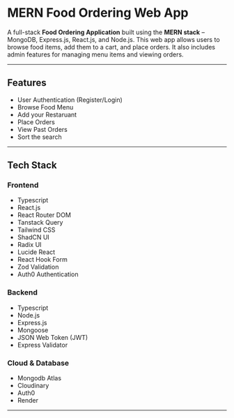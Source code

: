 #  ****MERN Food Ordering Web App****

A full-stack **Food Ordering Application** built using the **MERN stack** – MongoDB, Express.js, React.js, and Node.js. This web app allows users to browse food items, add them to a cart, and place orders. It also includes admin features for managing menu items and viewing orders.

---

##  Features

-  User Authentication (Register/Login)
-  Browse Food Menu
-  Add your Restaruant
-  Place Orders
-  View Past Orders
-  Sort the search

---

##  Tech Stack

###  Frontend
- Typescript
- React.js
- React Router DOM
- Tanstack Query
- Tailwind CSS 
- ShadCN UI
- Radix UI
- Lucide React
- React Hook Form
- Zod Validation
- Auth0 Authentication

###  Backend
- Typescript
- Node.js
- Express.js
- Mongoose
- JSON Web Token (JWT)
- Express Validator

###  Cloud & Database 
- Mongodb Atlas
- Cloudinary
- Auth0
- Render

---

